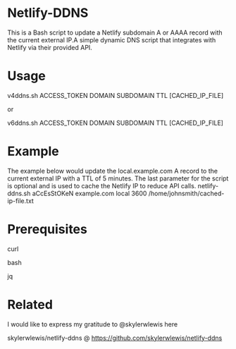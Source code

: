 # Netlify-DDNS
This is a Bash script to update a Netlify subdomain A or AAAA record with the current external IP.A simple dynamic DNS script that integrates with Netlify via their provided API.
# Usage
v4ddns.sh ACCESS_TOKEN DOMAIN SUBDOMAIN TTL [CACHED_IP_FILE]

or

v6ddns.sh ACCESS_TOKEN DOMAIN SUBDOMAIN TTL [CACHED_IP_FILE]
# Example
The example below would update the local.example.com A record to the current external IP with a TTL of 5 minutes. The last parameter for the script is optional and is used to cache the Netlify IP to reduce API calls. netlify-ddns.sh aCcEsStOKeN example.com local 3600 /home/johnsmith/cached-ip-file.txt

# Prerequisites
curl

bash

jq
# Related
I would like to express my gratitude to @skylerwlewis here

skylerwlewis/netlify-ddns  @   https://github.com/skylerwlewis/netlify-ddns
